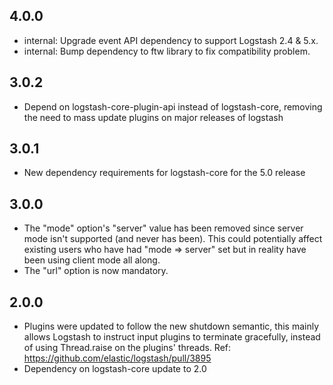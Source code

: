 ## 4.0.0
 - internal: Upgrade event API dependency to support Logstash 2.4 & 5.x.
 - internal: Bump dependency to ftw library to fix compatibility problem.

## 3.0.2
 - Depend on logstash-core-plugin-api instead of logstash-core,
   removing the need to mass update plugins on major releases of
   logstash

## 3.0.1
 - New dependency requirements for logstash-core for the 5.0 release

## 3.0.0
 - The "mode" option's "server" value has been removed since server mode
   isn't supported (and never has been). This could potentially affect
   existing users who have had "mode => server" set but in reality have
   been using client mode all along.
 - The "url" option is now mandatory.

## 2.0.0
 - Plugins were updated to follow the new shutdown semantic, this mainly
   allows Logstash to instruct input plugins to terminate gracefully,
   instead of using Thread.raise on the plugins' threads. Ref:
   https://github.com/elastic/logstash/pull/3895
 - Dependency on logstash-core update to 2.0

